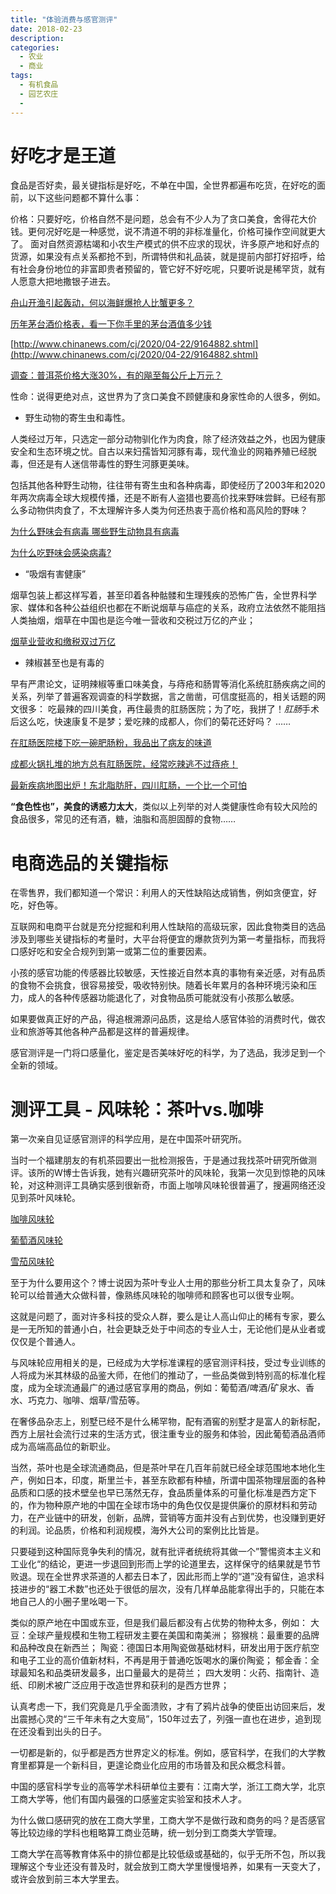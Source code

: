 ```yaml
---
title: "体验消费与感官测评"
date: 2018-02-23
description: 
categories:
  - 农业
  - 商业
tags:
  - 有机食品
  - 园艺农庄
  - 
---
```


# **好吃才是王道**

食品是否好卖，最关键指标是好吃，不单在中国，全世界都遍布吃货，在好吃的面前，以下这些问题都不算什么事：

价格：只要好吃，价格自然不是问题，总会有不少人为了贪口美食，舍得花大价钱。更何况好吃是一种感觉，说不清道不明的非标准量化，价格可操作空间就更大了。
面对自然资源枯竭和小农生产模式的供不应求的现状，许多原产地和好点的货源，如果没有点关系都抢不到，所谓特供和礼品装，就是提前内部打好招呼，给有社会身份地位的非富即贵者预留的，管它好不好吃呢，只要听说是稀罕货，就有人愿意大把地撒银子进去。

[舟山开渔引起轰动，何以海鲜爆抢人比蟹更多？](https://dy.163.com/article/FJ8CIFEV0517NDVP.html)

[历年茅台酒价格表，看一下你手里的茅台酒值多少钱](https://zhuanlan.zhihu.com/p/42053214)

[http://www.chinanews.com/cj/2020/04-22/9164882.shtml](http://www.chinanews.com/cj/2020/04-22/9164882.shtml)

[调查：普洱茶价格大涨30%，有的飚至每公斤上万元？](http://www.xinhuanet.com/food/2017-05/17/c_1120984749.htm)

性命：说得更绝对点，这世界为了贪口美食不顾健康和身家性命的人很多，例如。

- 野生动物的寄生虫和毒性。

人类经过万年，只选定一部分动物驯化作为肉食，除了经济效益之外，也因为健康安全和生态环境之忧。自古以来妇孺皆知河豚有毒，现代渔业的网箱养殖已经脱毒，但还是有人迷信带毒性的野生河豚更美味。
   
包括其他各种野生动物，往往带有寄生虫和各种病毒，即使经历了2003年和2020年两次病毒全球大规模传播，还是不断有人盗猎也要高价找来野味尝鲜。已经有那么多动物供肉食了，不太理解许多人类为何还热衷于高价格和高风险的野味？

[为什么野味会有病毒 哪些野生动物具有病毒](https://psker.org/?id=932)

[为什么吃野味会感染病毒?](https://www.zhihu.com/question/367393702)

- “吸烟有害健康”

烟草包装上都这样写着，甚至印着各种骷髅和生理残疾的恐怖广告，全世界科学家、媒体和各种公益组织也都在不断说烟草与癌症的关系，政府立法依然不能阻挡人类抽烟，烟草在中国也是迄今唯一营收和交税过万亿的产业；

[烟草业营收和缴税双过万亿](https://www.cnxiangyan.com/article/4097.html)

- 辣椒甚至也是有毒的

早有严肃论文，证明辣椒等重口味美食，与痔疮和肠胃等消化系统肛肠疾病之间的关系，列举了普遍客观调查的科学数据，言之凿凿，可信度挺高的，相关话题的网文很多：
吃最辣的四川美食，再住最贵的肛肠医院；为了吃，我拼了！*肛肠*手术后这么吃，快速康复不是梦；爱吃辣的成都人，你们的菊花还好吗？ ……

[在肛肠医院楼下吃一碗肥肠粉，我品出了病友的味道](https://zhuanlan.zhihu.com/p/58895166)

[成都火锅扎堆的地方总有肛肠医院，经常吃辣逃不过痔疮！](https://new.qq.com/omn/20181121/20181121A1IIZF.html)

[最新疾病地图出炉！东北脂肪肝，四川肛肠，一个比一个可怕](https://dy.163.com/article/EDKRD22T0514S6T6.html)

**“食色性也”，美食的诱惑力太大**，类似以上列举的对人类健康性命有较大风险的食品很多，常见的还有酒，糖，油脂和高胆固醇的食物……

# **电商选品的关键指标**

在零售界，我们都知道一个常识：利用人的天性缺陷达成销售，例如贪便宜，好吃，好色等。

互联网和电商平台就是充分挖掘和利用人性缺陷的高级玩家，因此食物类目的选品涉及到哪些关键指标的考量时，大平台将便宜的爆款货列为第一考量指标，而我将口感好吃和安全合规列到第一或第二位的重要因素。

小孩的感官功能的传感器比较敏感，天性接近自然本真的事物有亲近感，对有品质的食物不会挑食，很容易接受，吸收特别快。随着长年累月的各种环境污染和压力，成人的各种传感器功能退化了，对食物品质可能就没有小孩那么敏感。

如果要做真正好的产品，得追根溯源问品质，这是给人感官体验的消费时代，做农业和旅游等其他各种产品都是这样的普遍规律。

感官测评是一门将口感量化，鉴定是否美味好吃的科学，为了选品，我涉足到一个全新的领域。

# **测评工具 - 风味轮：茶叶vs.咖啡**

第一次亲自见证感官测评的科学应用，是在中国茶叶研究所。

当时一个福建朋友的有机茶园要出一批检测报告，于是通过我找茶叶研究所做测评。该所的W博士告诉我，她有兴趣研究茶叶的风味轮，我第一次见到惊艳的风味轮，对这种测评工具确实感到很新奇，市面上咖啡风味轮很普遍了，搜遍网络还没见到茶叶风味轮。

[咖啡风味轮](https://www.gafei.com/kafeifengweiquxian/20170716106649.html)

[葡萄酒风味轮](https://www.wine-world.com/culture/pj/20140305165312796)

[雪茄风味轮](http://www.xuejia.mobi/sense/511.html)

至于为什么要用这个？博士说因为茶叶专业人士用的那些分析工具太复杂了，风味轮可以给普通大众做科普，像熟练风味轮的咖啡师和顾客也可以很专业啊。

这就是问题了，面对许多科技的受众人群，要么是让人高山仰止的稀有专家，要么是一无所知的普通小白，社会更缺乏处于中间态的专业人士，无论他们是从业者或仅仅是个普通人。

与风味轮应用相关的是，已经成为大学标准课程的感官测评科技，受过专业训练的人将成为米其林级的品鉴大师，在他们的推动了，一些品类做到特别高的标准化程度，成为全球流通最广的通过感官享用的商品，例如：葡萄酒/啤酒/矿泉水、香水、巧克力、咖啡、烟草/雪茄等。

在奢侈品杂志上，别墅已经不是什么稀罕物，配有酒窖的别墅才是富人的新标配，西方上层社会流行过来的生活方式，很注重专业的服务和体验，因此葡萄酒品酒师成为高端高品位的新职业。

当然，茶叶也是全球流通商品，但是茶叶早在几百年前就已经全球范围地本地化生产，例如日本，印度，斯里兰卡，甚至东欧都有种植，所谓中国茶物理层面的各种品质和口感的技术壁垒也早已荡然无存，食品质量体系的可量化标准是西方定下的，作为物种原产地的中国在全球市场中的角色仅仅是提供廉价的原材料和劳动力，在产业链中的研发，创新，品牌，营销等方面并没有占到优势，也没赚到更好的利润。论品质，价格和利润规模，海外大公司的案例比比皆是。

只要碰到这种国际竞争失利的情况，就有批评者统统将其做一个”警惕资本主义和工业化“的结论，更进一步退回到形而上学的论道里去，这样保守的结果就是节节败退。现在全世界求茶道的人都去日本了，因此形而上学的“道”没有留住，追求科技进步的“器工术数”也还处于很低的层次，没有几样单品能拿得出手的，只能在本地自己人的小圈子里吆喝一下。

类似的原产地在中国或东亚，但是我们最后都没有占优势的物种太多，例如：
大豆：全球产量规模和生物工程研发主要在美国和南美洲；
猕猴桃：最重要的品牌和品种改良在新西兰；
陶瓷：德国日本用陶瓷做基础材料，研发出用于医疗航空和电子工业的高价值新材料，不再是用于普通吃饭喝水的廉价陶瓷；
郁金香：全球最知名和品类研发最多，出口量最大的是荷兰；
四大发明：火药、指南针、造纸、印刷术被广泛应用于改造世界和获利的是西方世界；

认真考虑一下，我们究竟是几乎全面溃败，才有了鸦片战争的使臣出访回来后，发出震撼心灵的“三千年未有之大变局”，150年过去了，列强一直也在进步，追到现在还没看到出头的日子。

一切都是新的，似乎都是西方世界定义的标准。例如，感官科学，在我们的大学教育里都算是一个新科目，更遑论商业化应用的市场普及和民众概念科普。

中国的感官科学专业的高等学术科研单位主要有：江南大学，浙江工商大学，北京工商大学等，他们有国内最强的口感鉴定实验室和技术人才。

为什么做口感研究的放在工商大学里，工商大学不是做行政和商务的吗？是否感官等比较边缘的学科也粗略算工商业范畴，统一划分到工商类大学管理。

工商大学在高等教育体系中的排位都是比较低级或基础的，似乎无所不包，所以我理解这个专业还没有普及时，就会放到工商大学里慢慢培养，如果有一天变大了，或许会放到前三本大学里去。

